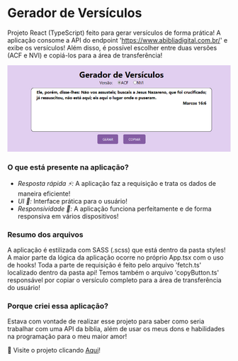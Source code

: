 # Gerador de Versículos
Projeto React (TypeScript) feito para gerar versículos de forma prática! A aplicação consome a API do endpoint 'https://www.abibliadigital.com.br/' e exibe os versículos! Além disso, é possível escolher entre duas versões (ACF e NVI) e copiá-los para a área de transferência!

<p align="center">
<img src="https://github.com/Arthur-Candeia/gerador-versiculos/blob/master/public/imgToReadme.png" >
</p>

### O que está presente na aplicação?
 - _Resposta rápida ⚡:_ A aplicação faz a requisição e trata os dados de maneira eficiente!
 - _UI 👤:_ Interface prática para o usuário!
 - _Responsividade 📱:_ A aplicação funciona perfeitamente e de forma responsiva em vários dispositivos!

### Resumo dos arquivos
A aplicação é estilizada com SASS (.scss) que está dentro da pasta styles! A maior parte da lógica da aplicação ocorre no próprio App.tsx com o uso de hooks! Toda a parte de requisição é feito pelo arquivo 'fetch.ts' localizado dentro da pasta api! Temos também o arquivo 'copyButton.ts' responsável por copiar o versículo completo para a área de transferência do usuário!

### Porque criei essa aplicação?
Estava com vontade de realizar esse projeto para saber como seria trabalhar com uma API da bíblia, além de usar os meus dons e habilidades na programação para o meu maior amor!

📄 Visite o projeto clicando [Aqui](https://gerador-versiculos.vercel.app/)!